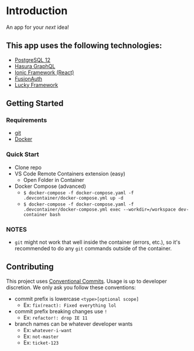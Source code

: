 # Introduction
An app for your _next_ idea!

## This app uses the following technologies:
- [PostgreSQL 12](https://www.postgresql.org/docs/12/)
- [Hasura GraphQL](https://hasura.io/docs/1.0/graphql/manual/index.html)
- [Ionic Framework (React)](https://ionicframework.com/docs)
- [FusionAuth](https://fusionauth.io/docs/v1/tech/)
- [Lucky Framework](https://luckyframework.org/guides/getting-started/why-lucky)

## Getting Started

### Requirements
- [git](https://git-scm.com/)
- [Docker](https://www.docker.com/)

### Quick Start
- Clone repo
- VS Code Remote Containers extension (easy)
    - Open Folder in Container
- Docker Compose (advanced)
    - `$ docker-compose -f docker-compose.yaml -f .devcontainer/docker-compose.yml up -d`
    - `$ docker-compose -f docker-compose.yaml -f .devcontainer/docker-compose.yml exec --workdir=/workspace dev-container bash`

### NOTES
- `git` might not work that well inside the container (errors, etc.), so it's recommended to do any `git` commands outside of the container.

## Contributing
This project uses [Conventional Commits](https://www.conventionalcommits.org/en/v1.0.0/). Usage is up to developer discretion. We only ask you follow these conventions:
- commit prefix is lowercase `<type>[optional scope]`
    - Ex: `fix(react): Fixed everything lol`
- commit prefix breaking changes use `!`
    - Ex: `refactor!: drop IE 11`
- branch names can be whatever developer wants
    - Ex: `whatever-i-want`
    - Ex: `not-master`
    - Ex: `ticket-123`
